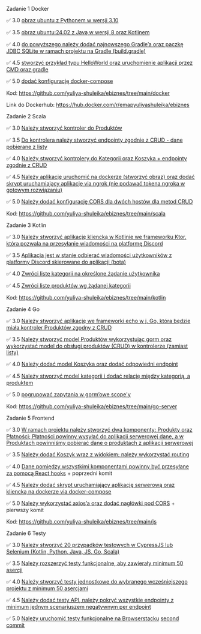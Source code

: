 Zadanie 1 Docker

✅ 3.0 [obraz ubuntu z Pythonem w wersji 3.10](https://github.com/yuliya-shuleika/ebiznes/commit/e7271af9d0ccdb9e89199be6c7179df743d546c5)

✅ 3.5 [obraz ubuntu:24.02 z Javą w wersji 8 oraz Kotlinem](https://github.com/yuliya-shuleika/ebiznes/commit/e1a67ccbe32669bea1d50c389ba63f6e7e01a526)

✅ 4.0 [do powyższego należy dodać najnowszego Gradle’a oraz paczkę JDBC SQLite w ramach projektu na Gradle (build.gradle)](https://github.com/yuliya-shuleika/ebiznes/commit/4abf1a68b88d5cf6c22d4f3f854008a90c240f0a)

✅ 4.5 [stworzyć przykład typu HelloWorld oraz uruchomienie aplikacji przez CMD oraz gradle](https://github.com/yuliya-shuleika/ebiznes/commit/b4c0ae3a2fab5a51173e2c1ea9634d836b2ae3db)

✅ 5.0 [dodać konfigurację docker-compose](https://github.com/yuliya-shuleika/ebiznes/commit/ef11a81413c8f0af067d3bc1e891d6ab722d0b4f)

Kod: https://github.com/yuliya-shuleika/ebiznes/tree/main/docker

Link do Dockerhub: https://hub.docker.com/r/emapyuliyashuleika/ebiznes

Zadanie 2 Scala

✅ 3.0 [Należy stworzyć kontroler do Produktów](https://github.com/yuliya-shuleika/ebiznes/commit/e1a67ccbe32669bea1d50c389ba63f6e7e01a526)

✅ 3.5 [Do kontrolera należy stworzyć endpointy zgodnie z CRUD - dane pobierane z listy](https://github.com/yuliya-shuleika/ebiznes/commit/e1a67ccbe32669bea1d50c389ba63f6e7e01a526)

✅ 4.0 [Należy stworzyć kontrolery do Kategorii oraz Koszyka + endpointy zgodnie z CRUD](https://github.com/yuliya-shuleika/ebiznes/commit/eb70d77e62847c0629f67eb701a6bb9079460231)

✅ 4.5 [Należy aplikację uruchomić na dockerze (stworzyć obraz) oraz dodać skrypt uruchamiający aplikację via ngrok (nie podawać tokena ngroka w gotowym rozwiązaniu)](https://github.com/yuliya-shuleika/ebiznes/commit/65ee58f3baab4ea93814ed95a5fbed8fd1e89371)

✅ 5.0 [Należy dodać konfigurację CORS dla dwóch hostów dla metod CRUD](https://github.com/yuliya-shuleika/ebiznes/commit/2ff903af798b39ad416ed4bbeff1446f5b8b5b0b)

Kod: https://github.com/yuliya-shuleika/ebiznes/tree/main/scala

Zadanie 3 Kotlin

✅ 3.0 [Należy stworzyć aplikację kliencką w Kotlinie we frameworku Ktor, która pozwala na przesyłanie wiadomości na platformę Discord](https://github.com/yuliya-shuleika/ebiznes/commit/add06548714c6f287b2a006e915d798203a511d6)

✅ 3.5 [Aplikacja jest w stanie odbierać wiadomości użytkowników z platformy Discord skierowane do aplikacji (bota)](https://github.com/yuliya-shuleika/ebiznes/commit/6f07e4939fc710d581aa3061a360de57f5152b7c)

✅ 4.0 [Zwróci listę kategorii na określone żądanie użytkownika](https://github.com/yuliya-shuleika/ebiznes/commit/8b8cf4f25bdc708fd388d3c78f4a0834d955597c)

✅ 4.5 [Zwróci listę produktów wg żądanej kategorii](https://github.com/yuliya-shuleika/ebiznes/commit/beac0fe055264b9aa4dd7f37cd1be31523b0fd28)


Kod: https://github.com/yuliya-shuleika/ebiznes/tree/main/kotlin

Zadanie 4 Go

✅ 3.0 [Należy stworzyć aplikację we frameworki echo w j. Go, która będzie
miała kontroler Produktów zgodny z CRUD](https://github.com/yuliya-shuleika/ebiznes/commit/d596f7040899c967e93a4376fda72db32bcbff78)

✅ 3.5 [Należy stworzyć model Produktów wykorzystując gorm oraz
wykorzystać model do obsługi produktów (CRUD) w kontrolerze (zamiast
listy)](https://github.com/yuliya-shuleika/ebiznes/commit/ff954f223ed0700a4c3e24464ab6b18241958149)

✅ 4.0 [Należy dodać model Koszyka oraz dodać odpowiedni endpoint](https://github.com/yuliya-shuleika/ebiznes/commit/c789a4ea0619f6e7475c9276c3c652f1ed35011f)

✅ 4.5 [Należy stworzyć model kategorii i dodać relację między kategorią,
a produktem](https://github.com/yuliya-shuleika/ebiznes/commit/5beab8914ed53c665b9606d8a93b20e450679c1c)

✅ 5.0 [pogrupować zapytania w gorm’owe scope'y](https://github.com/yuliya-shuleika/ebiznes/commit/3f33a5b5465361260e12f586bf8d2af71801c308)

Kod: https://github.com/yuliya-shuleika/ebiznes/tree/main/go-server

Zadanie 5 Frontend

✅ 3.0 [W ramach projektu należy stworzyć dwa komponenty: Produkty oraz
Płatności; Płatności powinny wysyłać do aplikacji serwerowej dane, a w
Produktach powinniśmy pobierać dane o produktach z aplikacji
serwerowej](https://github.com/yuliya-shuleika/ebiznes/commit/5eb1d1037d4e081a7669deac3f29377555e1ff44)

✅ 3.5 [Należy dodać Koszyk wraz z widokiem; należy wykorzystać routing](https://github.com/yuliya-shuleika/ebiznes/commit/5eb1d1037d4e081a7669deac3f29377555e1ff44)

✅ 4.0 [Dane pomiędzy wszystkimi komponentami powinny być przesyłane za
pomocą React hooks](https://github.com/yuliya-shuleika/ebiznes/commit/0423530e8ce9a683e17dd2acb43ff7f107083bd9) + poprzedni komit

✅ 4.5 [Należy dodać skrypt uruchamiający aplikację serwerową oraz
kliencką na dockerze via docker-compose](https://github.com/yuliya-shuleika/ebiznes/commit/e24961d8aafd576d0878bfff05dd62c71ddcf737)

✅ 5.0 [Należy wykorzystać axios’a oraz dodać nagłówki pod CORS](https://github.com/yuliya-shuleika/ebiznes/commit/f1c231c6f057b7aecd4d2a529e77fb169cb15087) + pierwszy komit

Kod: https://github.com/yuliya-shuleika/ebiznes/tree/main/js

Zadanie 6 Testy

✅ 3.0 [Należy stworzyć 20 przypadków testowych w CypressJS lub Selenium
(Kotlin, Python, Java, JS, Go, Scala)](https://github.com/yuliya-shuleika/ebiznes/commit/c3ff3ac59677a3d1281e240bde0bf051141bfc3c)

✅ 3.5 [Należy rozszerzyć testy funkcjonalne, aby zawierały minimum 50
asercji](https://github.com/yuliya-shuleika/ebiznes/commit/e19d97f4cc47f6dcb8c36d4a7164a4f64a48a1f3)

✅ 4.0 [Należy stworzyć testy jednostkowe do wybranego wcześniejszego
projektu z minimum 50 asercjami](https://github.com/yuliya-shuleika/ebiznes/commit/11d7577f18871e334c918aba7a27d779dd0023a0)

✅ 4.5 [Należy dodać testy API, należy pokryć wszystkie endpointy z
minimum jednym scenariuszem negatywnym per endpoint](https://github.com/yuliya-shuleika/ebiznes/commit/dc0689f091e02210b0712f21cd3c7e4e1b35dfe1)

✅ 5.0 [Należy uruchomić testy funkcjonalne na Browserstacku](https://github.com/yuliya-shuleika/ebiznes/commit/ed8612b5f99dc89b06e57260f69fa7383dc0179b) [second commit](https://github.com/yuliya-shuleika/ebiznes/commit/41b43a343b8825c8bd8ec3b00a56cc2af441aba7) 